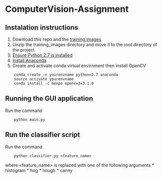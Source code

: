 # ComputerVision-Assignment
## Instalation instructions
1. Download this repo and the [training images](https://www.mediafire.com/?xyv14so0xuz2mfx)
2. Unzip the training_images directory and move it to the root directory of the project
3. [Ensure Python 2.7 is installed](https://www.python.org/download/releases/2.7/)
4. [Install Anaconda](https://docs.continuum.io/anaconda/install)
5. Create and activate conda virtual envirnment then install OpenCV
```
	conda create -n yourenvname python=2.7 anaconda
	source activate yourenvname
	conda install -c menpo opencv3=3.1.0
```

## Running the GUI application
Run the command
```
	python main.py
``` 

## Run the classifier script
Run the command
```
	python classifier.py <feature_name>
``` 
where <feature_name> is replaced with one of the following arguments
	* histogram
	* hog
	* hough
	* canny